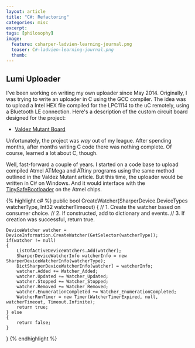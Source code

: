 ```yaml
---
layout: article
title: "C#: Refactoring"
categories: misc
excerpt:
tags: [philosophy]
image:
  feature: csharper-ladvien-learning-journal.png
  teaser: C#-ladvien-learning-journal.png
  thumb:
---
```


## Lumi Uploader

I've been working on writing my own uploader since May 2014.  Originally, I was trying to write an uploader in C using the GCC compiler.  The idea was to upload a Intel HEX file compiled for the LPC1114 to the uC remotely, using a Bluetooth LE connection.  Here's a description of the custom circuit board designed for the project:

* [Valdez Mutant Board](http://ladvien.github.io/robots/valdez-mutant-board/)

Unfortunately, the project was _way_ out of my league.  After spending months, after months writing C code there was nothing complete.  Of course, learned a lot about C, though.

Well, fast-forward a couple of years.  I started on a code base to upload compiled Atmel ATMega and ATtiny programs using the same method outlined in the Valdez Mutant article.  But this time, the uploader would be written in C# on Windows.  And it would interface with the [TinySafeBootloader]() on the Atmel chips.

{% highlight c# %}
public bool CreateWatcher(SharperDevice.DeviceTypes watcherType, Int32 watcherTimeout)
{
    // 1. Create the watcher based on consumer choice.
    // 2. If constructed, add to dictionary and events.
    // 3. If creation was successful, return true.

    DeviceWatcher watcher = DeviceInformation.CreateWatcher(GetSelector(watcherType));
    if(watcher != null)
    {
        ListOfActiveDeviceWatchers.Add(watcher);
        SharperDeviceWatcherInfo watcherInfo = new SharperDeviceWatcherInfo(watcherType);
        DictSharperDeviceWatcherInfo[watcher] = watcherInfo;
        watcher.Added += Watcher_Added;
        watcher.Updated += Watcher_Updated;
        watcher.Stopped += Watcher_Stopped;
        watcher.Removed += Watcher_Removed;
        watcher.EnumerationCompleted += Watcher_EnumerationCompleted;
        WatcherRunTimer = new Timer(WatcherTimerExpired, null, watcherTimeout, Timeout.Infinite);
        return true;
    } else
    {
        return false;
    }
}
{% endhighlight %}
